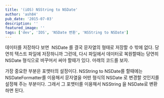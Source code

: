 ```yaml
---
title: '(iOS) NSString to NSDate'
author: 'ash84'
pub_date: '2015-07-03'
description: ''
featured_image: ''
tags: ['dev', 'IOS', 'NSDate 변환', 'NSString to NSDate']
---
```



<span style="font-size: 11pt;">데이터를 저장하다 보면  NSDate 를 결국 문자열의 형태로 저장할 수 밖에 없다. 당연히 텍스트 파일에 저장하니까 그런데, 다시 파일에서 데이터로 복원할때는 당연히 NSDate 형식으로 바꾸어서 써야 할때가 있다. 아래의 코드를 보자. </span>

<span style="font-size: 11pt;">  
</span>

<script src="https://gist.github.com/4639507.js"></script>

<span style="font-size: 11pt;">가장 중요한 부분은 포맷터의 설정이다. NSString to NSDate를 할때에는 NSDateFormatter를 이용해서 문자열을 어떤 형식의 NSDate 로 변경할 것인지를 설정해 주는 부분이다. 그래서 그 포맷터를 이용해서 NSString 을 NSDate로 변환하면 된다. </span>




